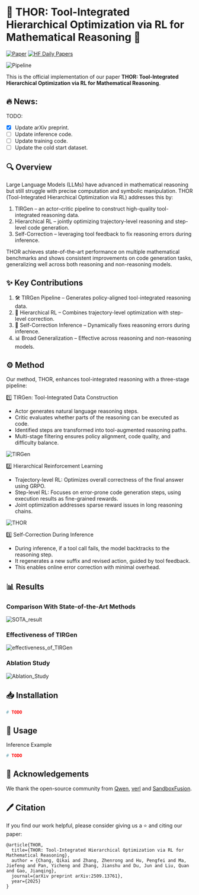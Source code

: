 # 🚀 THOR: Tool-Integrated Hierarchical Optimization via RL for Mathematical Reasoning 🚀


[![Paper](https://img.shields.io/badge/arXiv-2509.13761-b31b1b.svg)](https://arxiv.org/abs/2509.13761)
[![HF Daily Papers](https://img.shields.io/badge/🤗%20Hugging%20Face-Model-blue)](https://huggingface.co/papers/2509.13761)

![Pipeline](assets/introduction.png)

This is the official implementation of our paper **THOR: Tool-Integrated Hierarchical Optimization via RL for Mathematical Reasoning**.

## :fire: News:

TODO:
- [x] Update arXiv preprint.
- [ ] Update inference code.
- [ ] Update training code.
- [ ] Update the cold start dataset.

## 🔍 Overview
Large Language Models (LLMs) have advanced in mathematical reasoning but still struggle with precise computation and symbolic manipulation. THOR (Tool-Integrated Hierarchical Optimization via RL) addresses this by:

1. TIRGen – an actor–critic pipeline to construct high-quality tool-integrated reasoning data.
2. Hierarchical RL – jointly optimizing trajectory-level reasoning and step-level code generation.
3. Self-Correction – leveraging tool feedback to fix reasoning errors during inference.

THOR achieves state-of-the-art performance on multiple mathematical benchmarks and shows consistent improvements on code generation tasks, generalizing well across both reasoning and non-reasoning models.

## ✨ Key Contributions
1. 🛠 TIRGen Pipeline – Generates policy-aligned tool-integrated reasoning data.
2. 🎯 Hierarchical RL – Combines trajectory-level optimization with step-level correction.
3. 🔄 Self-Correction Inference – Dynamically fixes reasoning errors during inference.
4. 📊 Broad Generalization – Effective across reasoning and non-reasoning models.

## ⚙️ Method
Our method, THOR, enhances tool-integrated reasoning with a three-stage pipeline:

1️⃣ TIRGen: Tool-Integrated Data Construction
- Actor generates natural language reasoning steps.
- Critic evaluates whether parts of the reasoning can be executed as code.
- Identified steps are transformed into tool-augmented reasoning paths.
- Multi-stage filtering ensures policy alignment, code quality, and difficulty balance.

![TIRGen](assets/data_construction.png)

2️⃣ Hierarchical Reinforcement Learning
- Trajectory-level RL: Optimizes overall correctness of the final answer using GRPO.
- Step-level RL: Focuses on error-prone code generation steps, using execution results as fine-grained rewards.
- Joint optimization addresses sparse reward issues in long reasoning chains.

![THOR](assets/optimization.png)

3️⃣ Self-Correction During Inference
- During inference, if a tool call fails, the model backtracks to the reasoning step.
- It regenerates a new suffix and revised action, guided by tool feedback.
- This enables online error correction with minimal overhead.

## 📊 Results

### Comparison With State-of-the-Art Methods
![SOTA_result](assets/sota_result.png)

### Effectiveness of TIRGen
![effectiveness_of_TIRGen](assets/effectiveness_of_TIRGen.png)

### Ablation Study
![Ablation_Study](assets/Ablation_Study.png)


## 📥 Installation
```python
# TODO
```

## 🚀 Usage
Inference Example
```python
# TODO
```


## 🙌 Acknowledgements
We thank the open-source community from [Qwen](https://github.com/QwenLM/Qwen), [verl](https://github.com/volcengine/verl) and [SandboxFusion](https://github.com/bytedance/SandboxFusion).


## 🖊️ Citation
If you find our work helpful, please consider giving us a ⭐ and citing our paper:
```
@article{THOR,
  title={THOR: Tool-Integrated Hierarchical Optimization via RL for Mathematical Reasoning},
  author = {Chang, Qikai and Zhang, Zhenrong and Hu, Pengfei and Ma, Jiefeng and Pan, Yicheng and Zhang, Jianshu and Du, Jun and Liu, Quan and Gao, Jianqing},
  journal={arXiv preprint arXiv:2509.13761},
  year={2025}
}
```







